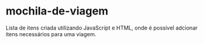 # mochila-de-viagem
 Lista de itens criada utilizando JavaScript e HTML, onde é possível adcionar itens necessários para uma viagem.
